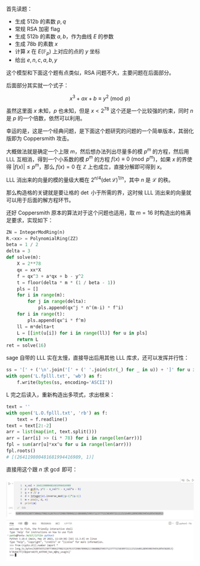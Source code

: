 首先读题：

- 生成 512b 的素数 $p, q$
- 常规 RSA 加密 flag
- 生成 512b 的素数 $a, b$，作为曲线 $E$ 的参数
- 生成 78b 的素数 $x$
- 计算 $x$ 在 $E(\mathbb{F}_p)$ 上对应的点的 $y$ 坐标
- 给出 $e, n, c, a, b, y$

这个模型和下面这个题有点类似，RSA 问题不大，主要问题在后面部分。

后面部分其实就一个式子：

$$
x^3+ax+b\equiv y^2\pmod{p}
$$

虽然这里面 $x$ 未知，$p$ 也未知，但是 $x<2^{78}$ 这个还是一个比较强的约束，同时 $n$ 是 $p$ 的一个倍数，依然可以利用。

幸运的是，这是一个经典问题，是下面这个题研究的问题的一个简单版本，其弱化版即为 Coppersmith 攻击。

大概做法就是确定一个上限 $m$，然后想办法列出尽量多的模 $p^m$ 的方程，然后用 LLL 互相消，得到一个小系数的模 $p^m$ 的方程 $f(x)\equiv 0\pmod{p^m}$，如果 $x$ 的界使得 $|f(x)|\le p^m$，那么 $f(x)=0$ 在 $\mathbb{Z}$ 上也成立，直接分解即可得到 $x$。

LLL 消出来的向量的模的量级大概在 $2^{n/4}(\det\mathcal{L})^{1/n}$，其中 $n$ 是 $\mathcal{L}$ 的秩。

那么构造格的关键就是要让格的 $\det$ 小于所需的界，这时候 LLL 消出来的向量就可以用于后面的解方程环节。

还好 Coppersmith 原本的算法对于这个问题也适用，取 $m=16$ 时构造出的格满足要求，实现如下：

```python
ZN = IntegerModRing(n)
R.<xx> = PolynomialRing(ZZ)
beta = 1 / 2
delta = 3
def solve(m):
    X = 2**78
    qx = xx*X
    f = qx^3 + a*qx + b - y^2
    t = floor(delta * m * (1 / beta - 1))
    pls = []
    for i in range(m):
        for j in range(delta):
            pls.append(qx^j * n^(m-i) * f^i)
    for i in range(t):
        pls.append(qx^i * f^m)
    ll = m*delta+t
    L = [[int(u[i]) for i in range(ll)] for u in pls]
    return L
ret = solve(16)
```

sage 自带的 LLL 实在太慢，直接导出后用其他 LLL 库求，还可以发挥并行性：

```python
ss = '[' + ('\n'.join('[' + (' '.join(str(_) for _ in u)) + ']' for u in ret)) + ']'
with open('L.fplll.txt', 'wb') as f:
    f.write(bytes(ss, encoding='ASCII'))
```

L 完之后读入，重新构造出多项式，求出根来：

```python
text = ''
with open('L.O.fplll.txt', 'rb') as f:
    text = f.readline()
text = text[2:-2]
arr = list(map(int, text.split()))
arr = [arr[i] >> (i * 78) for i in range(len(arr))]
fpl = sum(arr[u]*xx^u for u in range(len(arr)))
fpl.roots()
# [(264119800481681994416989, 1)]
```

直接用这个跟 $n$ 求 $\gcd$ 即可：

![](crypto_ersa.png)